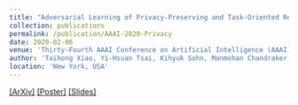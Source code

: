 ```yaml
---
title: "Adversarial Learning of Privacy-Preserving and Task-Oriented Representations"
collection: publications
permalink: /publication/AAAI-2020-Privacy
date: 2020-02-06
venue: 'Thirty-Fourth AAAI Conference on Artificial Intelligence (AAAI), <b><span style="color:red">Spotlight</span></b>'
author: 'Taihong Xiao, Yi-Hsuan Tsai, Kihyuk Sohn, Manmohan Chandraker, Ming-Hsuan Yang'
location: 'New York, USA'
---
```


[[ArXiv]](https://arxiv.org/abs/1911.10143)
[[Poster]](https://prinsphield.github.io/AAAI-2020-privacy/poster-1790.pdf)
[[Slides]](https://prinsphield.github.io/AAAI-2020-privacy/slides.pdf)


